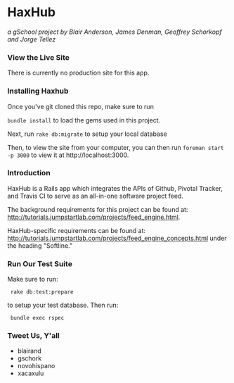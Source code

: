 # HaxHub

_a gSchool project by Blair Anderson, James Denman, Geoffrey Schorkopf and Jorge Tellez_

### View the Live Site

There is currently no production site for this app.

### Installing Haxhub

Once you've git cloned this repo, make sure to run

```bundle install``` to load the gems used in this project.

Next, run ```rake db:migrate``` to setup your local database

Then, to view the site from your computer, you can then run ```foreman start  -p 3000``` to view it at http://localhost:3000.


### Introduction

HaxHub is a Rails app which integrates the APIs of Github, Pivotal Tracker, and Travis CI to serve as an all-in-one software project feed.

The background requirements for this project can be found at: http://tutorials.jumpstartlab.com/projects/feed_engine.html.

HaxHub-specific requirements can be found at: http://tutorials.jumpstartlab.com/projects/feed_engine_concepts.html under the heading "Softline."


### Run Our Test Suite

Make sure to run:

``` rake db:test:prepare```

to setup your test database. Then run:

``` bundle exec rspec```

### Tweet Us, Y'all

* blairand
* gschork
* novohispano 
* xacaxulu
